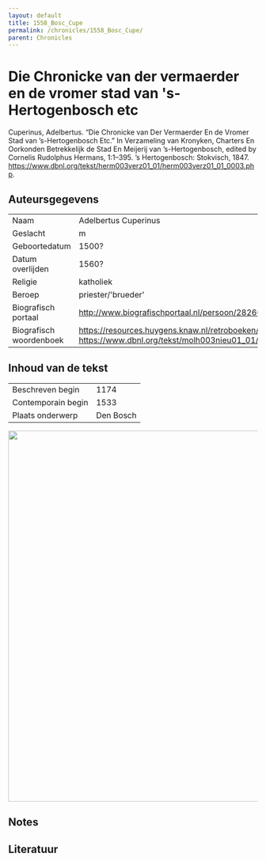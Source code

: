 ```yaml
---
layout: default
title: 1558_Bosc_Cupe
permalink: /chronicles/1558_Bosc_Cupe/
parent: Chronicles
--- 
```



# Die Chronicke van der vermaerder en de vromer stad van 's-Hertogenbosch etc 

Cuperinus, Adelbertus. “Die Chronicke van Der Vermaerder En de Vromer Stad van ’s-Hertogenbosch Etc.” In Verzameling van Kronyken, Charters En Oorkonden Betrekkelijk de Stad En Meijerij van ’s-Hertogenbosch, edited by Cornelis Rudolphus Hermans, 1:1–395. ’s Hertogenbosch: Stokvisch, 1847. https://www.dbnl.org/tekst/herm003verz01_01/herm003verz01_01_0003.php. 

## Auteursgegevens 

| | | 
| --------------- | --------------- | 
| Naam | Adelbertus Cuperinus | 
| Geslacht | m | 
 | Geboortedatum | 1500? | 
| Datum overlijden | 1560? | 
| Religie | katholiek | 
| Beroep | priester/'brueder' | 
| Biografisch portaal | http://www.biografischportaal.nl/persoon/28260990 | 
| Biografisch woordenboek | https://resources.huygens.knaw.nl/retroboeken/vdaa/#source=aa__001biog04_01.xml&page=929&view=imagePane&accessor=accessor_index, https://www.dbnl.org/tekst/molh003nieu01_01/molh003nieu01_01_1107.php | 

## Inhoud van de tekst 

| | | 
| --------------- | --------------- | 
| Beschreven begin | 1174 | 
| Contemporain begin | 1533 | 
| Plaats onderwerp | Den Bosch | 

[<img src="..\..\barplots_chronicles\1558_Bosc_Cupe.jpg" width="750"/>](..\..\barplots_chronicles\1558_Bosc_Cupe.jpg) 

## Notes 

## Literatuur 

